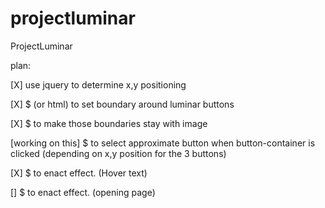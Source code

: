 # projectluminar

ProjectLuminar

plan:

[X] use jquery to determine x,y positioning

[X] $ (or html) to set boundary around luminar buttons

[X] $ to make those boundaries stay with image

[working on this] $ to select approximate button when button-container is clicked (depending on x,y position for the 3 buttons)

[X] $ to enact effect. (Hover text)

[] $ to enact effect. (opening page)
